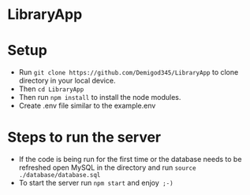 # LibraryApp
# Setup
- Run `git clone https://github.com/Demigod345/LibraryApp` to clone directory in your local device.
- Then `cd LibraryApp`
- Then run `npm install` to install the node modules.
- Create .env file similar to the example.env
# Steps to run the server
- If the code is being run for the first time or the database needs to be refreshed open MySQL in the directory and run  `source ./database/database.sql`
- To start the server run `npm start` and enjoy` ;-)`